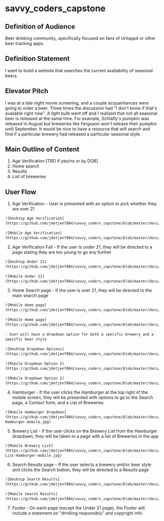 # savvy_coders_capstone

## Definition of Audience
Beer drinking community, specifically focused on fans of Untappd or other beer tracking apps.

## Definition Statement
I want to build a website that searches the current availability of seasonal beers.

## Elevator Pitch
I was at a late night movie screening, and a couple acquaintances were going to order a beer. Three times the discussion had "I don't know if that's available right now". A light bulb went off and I realized that not all seasonal beer is released at the same time. For example, Schlafly's pumpkin was released in August but breweries like Ferguson won't release their pumpkin until September. It would be nice to have a resource that will search and find if a particular brewery had released a particular seasonal style.

## Main Outline of Content
  1. Age Verification [TBD if yes/no or by DOB]
  2. Home search
  3. Results
  4. List of breweries


## User Flow
  1. Age Verification
    - User is presented with an option to pick whether they are over 21

    ![Desktop Age Verification](https://github.com/jdetjen7084/savvy_coders_capstone/blob/master/docs/IMG/Age_Verif_desktop.jpg)

    ![Mobile Age Verification](https://github.com/jdetjen7084/savvy_coders_capstone/blob/master/docs/IMG/Age_Verif_mobile.jpg)

  2. Age Verification Fail
    - If the user is under 21, they will be directed to a page stating they are too young to go any further

    ![Desktop Under 21](https://github.com/jdetjen7084/savvy_coders_capstone/blob/master/docs/IMG/Under_21_desktop.jpg)

    ![Mobile Under 21](https://github.com/jdetjen7084/savvy_coders_capstone/blob/master/docs/IMG/Under_21_mobile.jpg)

  3. Home Search page
    - If the user is over 21, they will be directed to the main search page

    ![Mobile Home page](https://github.com/jdetjen7084/savvy_coders_capstone/blob/master/docs/IMG/Home_desktop.jpg)

    ![Mobile Home page](https://github.com/jdetjen7084/savvy_coders_capstone/blob/master/docs/IMG/Home_mobile.jpg)

    - User will have a dropdown option for both a specific brewery and a specific beer style

    ![Desktop Dropdown Options](https://github.com/jdetjen7084/savvy_coders_capstone/blob/master/docs/IMG/Scroll_Options_desktop.jpg)

    ![Mobile Dropdown Option 1](https://github.com/jdetjen7084/savvy_coders_capstone/blob/master/docs/IMG/Scroll_Options_1_mobile.jpg)

    ![Mobile Dropdown Option 2](https://github.com/jdetjen7084/savvy_coders_capstone/blob/master/docs/IMG/Scroll_Options_2_mobile.jpg)

  4. Hamburger
    - If the user clicks the Hamburger at the top right of the mobile screen, they will be presented with options to go to the Search page, a Contact form, and a List of Breweries

    ![Mobile Hamburger Dropdown](https://github.com/jdetjen7084/savvy_coders_capstone/blob/master/docs/IMG/Home-Hamburger-mobile.jpg)

  5. Brewery List
    - If the user clicks on the Brewery List from the Hamburger dropdown, they will be taken to a page with a list of Breweries in the app

    ![Mobile Brewery List](https://github.com/jdetjen7084/savvy_coders_capstone/blob/master/docs/IMG/Brewery-List-Hamburger-mobile.jpg)

  6. Search Results page
    - If the user selects a brewery and/or beer style and clicks the Search button, they will be directed to a Results page

    ![Desktop Search Results](https://github.com/jdetjen7084/savvy_coders_capstone/blob/master/docs/IMG/Results_desktop.jpg)

    ![Mobile Search Results](https://github.com/jdetjen7084/savvy_coders_capstone/blob/master/docs/IMG/Results_mobile.jpg)

  7. Footer
    - On each page (except the Under 21 page), the Footer will include a statement on "drinking responsibly" and copyright info
